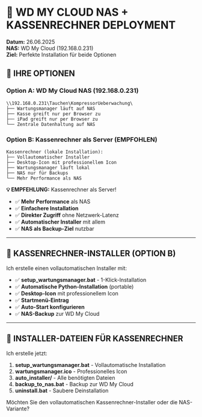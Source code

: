 # 🏢 WD MY CLOUD NAS + KASSENRECHNER DEPLOYMENT
**Datum:** 26.06.2025  
**NAS:** WD My Cloud (192.168.0.231)  
**Ziel:** Perfekte Installation für beide Optionen

## 🎯 **IHRE OPTIONEN**

### **Option A: WD My Cloud NAS (192.168.0.231)**
```
\\192.168.0.231\Tauchen\KompressorUeberwachung\
├── Wartungsmanager läuft auf NAS
├── Kasse greift nur per Browser zu
├── iPad greift nur per Browser zu
└── Zentrale Datenhaltung auf NAS
```

### **Option B: Kassenrechner als Server (EMPFOHLEN)**
```
Kassenrechner (lokale Installation):
├── Vollautomatischer Installer
├── Desktop-Icon mit professionellem Icon
├── Wartungsmanager läuft lokal
├── NAS nur für Backups
└── Mehr Performance als NAS
```

**💡 EMPFEHLUNG:** Kassenrechner als Server!
- ✅ **Mehr Performance** als NAS
- ✅ **Einfachere Installation** 
- ✅ **Direkter Zugriff** ohne Netzwerk-Latenz
- ✅ **Automatischer Installer** mit allem
- ✅ **NAS als Backup-Ziel** nutzbar

---

## 🚀 **KASSENRECHNER-INSTALLER (OPTION B)**

Ich erstelle einen vollautomatischen Installer mit:
- ✅ **setup_wartungsmanager.bat** - 1-Klick-Installation
- ✅ **Automatische Python-Installation** (portable)
- ✅ **Desktop-Icon** mit professionellem Icon
- ✅ **Startmenü-Eintrag** 
- ✅ **Auto-Start konfigurieren**
- ✅ **NAS-Backup** zur WD My Cloud

---

## 📁 **INSTALLER-DATEIEN FÜR KASSENRECHNER**

Ich erstelle jetzt:
1. **setup_wartungsmanager.bat** - Vollautomatische Installation
2. **wartungsmanager.ico** - Professionelles Icon  
3. **auto_installer/** - Alle benötigten Dateien
4. **backup_to_nas.bat** - Backup zur WD My Cloud
5. **uninstall.bat** - Saubere Deinstallation

Möchten Sie den vollautomatischen Kassenrechner-Installer oder die NAS-Variante?
